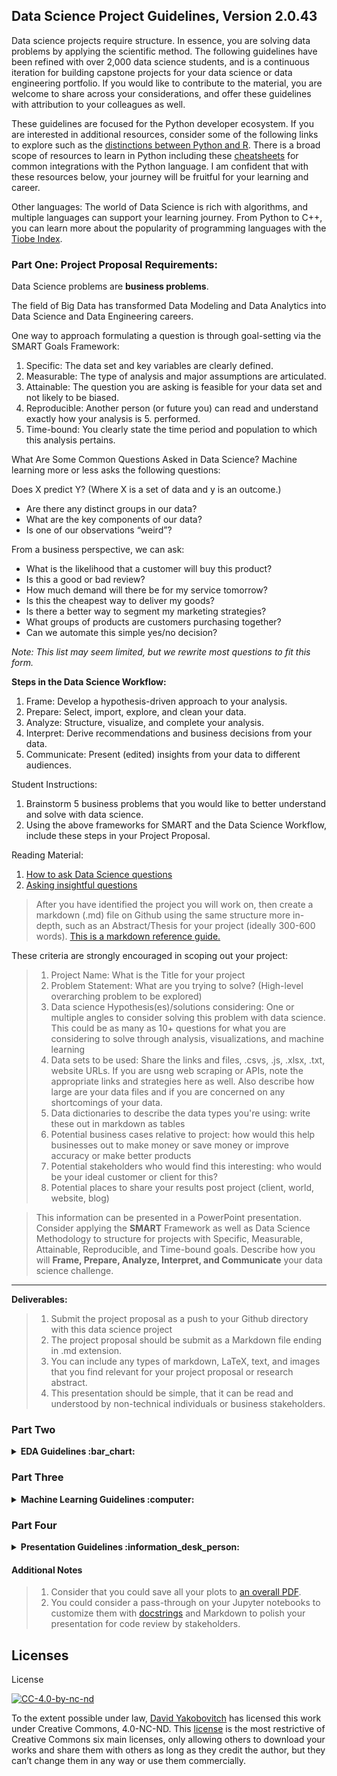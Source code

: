 ## Data Science Project Guidelines, Version 2.0.43

Data science projects require structure.  In essence, you are solving data problems by applying the scientific method.  The following guidelines have been refined with over 2,000 data science students, and is a continuous iteration for building capstone projects for your data science or data engineering portfolio.  If you would like to contribute to the material, you are welcome to share across your considerations, and offer these guidelines with attribution to your colleagues as well.

These guidelines are focused for the Python developer ecosystem.  If you are interested in additional resources, consider some of the following links to explore such as the [distinctions between Python and R](https://www.quora.com/Whats-the-difference-between-machine-learning-in-Python-and-R).  There is a broad scope of resources to learn in Python including these [cheatsheets](https://github.com/chrisallenlane/cheat/tree/master/cheat/cheatsheets) for common integrations with the Python language.  I am confident that with these resources below, your journey will be fruitful for your learning and career.

Other languages: The world of Data Science is rich with algorithms, and multiple languages can support your learning journey.  From Python to C++, you can learn more about the popularity of programming languages with the [Tiobe Index](https://www.tiobe.com/tiobe-index/).

### Part One: Project Proposal Requirements:

Data Science problems are **business problems**.

The field of Big Data has transformed Data Modeling and Data Analytics into Data Science and Data Engineering careers.

One way to approach formulating a question is through goal-setting via the SMART Goals Framework:

1. Specific: The data set and key variables are clearly defined.
2. Measurable: The type of analysis and major assumptions are articulated.
3. Attainable: The question you are asking is feasible for your data set and not likely to be biased.
4. Reproducible: Another person (or future you) can read and understand exactly how your analysis is 5. performed.
6. Time-bound: You clearly state the time period and population to which this analysis pertains.

What Are Some Common Questions Asked in Data Science?
Machine learning more or less asks the following questions:

Does X predict Y? (Where X is a set of data and y is an outcome.)
- Are there any distinct groups in our data?
- What are the key components of our data?
- Is one of our observations “weird”?

From a business perspective, we can ask:
- What is the likelihood that a customer will buy this product?
- Is this a good or bad review?
- How much demand will there be for my service tomorrow?
- Is this the cheapest way to deliver my goods?
- Is there a better way to segment my marketing strategies?
- What groups of products are customers purchasing together?
- Can we automate this simple yes/no decision?

*Note: This list may seem limited, but we rewrite most questions to fit this form.*

**Steps in the Data Science Workflow:**
1. Frame: Develop a hypothesis-driven approach to your analysis.
2. Prepare: Select, import, explore, and clean your data.
3. Analyze: Structure, visualize, and complete your analysis.
4. Interpret: Derive recommendations and business decisions from your data.
5. Communicate: Present (edited) insights from your data to different audiences.

Student Instructions:
1. Brainstorm 5 business problems that you would like to better understand and solve with data science.  
2. Using the above frameworks for SMART and the Data Science Workflow, include these steps in your Project Proposal.

Reading Material:
1. [How to ask Data Science questions](https://towardsdatascience.com/how-to-ask-questions-data-science-can-solve-e073d6a06236)
2. [Asking insightful questions](https://amplitude.com/blog/2015/07/01/question-the-data-how-to-ask-the-right-questions-to-get-actionable-insights)

> After you have identified the project you will work on, then create a markdown (.md) file on Github using the same structure more in-depth, such as an Abstract/Thesis for your project (ideally 300-600 words).  [This is a markdown reference guide.](https://youtu.be/V0fZkWDkPLA)

These criteria are strongly encouraged in scoping out your project: 

> 1. Project Name: What is the Title for your project 
> 2. Problem Statement: What are you trying to solve? (High-level overarching problem to be explored)
> 2. Data science Hypothesis(es)/solutions considering: One or multiple angles to consider solving this problem with data science.  This could be as many as 10+ questions for what you are considering to solve through analysis, visualizations, and machine learning 
> 3. Data sets to be used: Share the links and files, .csvs, .js, .xlsx, .txt, website URLs.  If you are usng web scraping or APIs, note the appropriate links and strategies here as well. Also describe how large are your data files and if you are concerned on any shortcomings of your data.
> 4. Data dictionaries to describe the data types you're using: write these out in markdown as tables  
> 5. Potential business cases relative to project: how would this help businesses out to make money or save money or improve accuracy or make better products
> 6. Potential stakeholders who would find this interesting: who would be your ideal customer or client for this?
> 7. Potential places to share your results post project (client, world, website, blog)

> This information can be presented in a PowerPoint presentation.  Consider applying the **SMART** Framework as well as Data Science Methodology to structure for projects with Specific, Measurable, Attainable, Reproducible, and Time-bound goals.  Describe how you will **Frame, Prepare, Analyze, Interpret, and Communicate** your data science challenge.
-------------------------------------------------------------------------------------------------------------------

**Deliverables:**
> 1. Submit the project proposal as a push to your Github directory with this data science project
> 2. The project proposal should be submit as a Markdown file ending in .md extension.
> 3. You can include any types of markdown, LaTeX, text, and images that you find relevant for your project proposal or research abstract.
> 4. This presentation should be simple, that it can be read and understood by non-technical individuals or business stakeholders.

### Part Two
<details>
  <summary><strong>EDA Guidelines :bar_chart:</strong></summary>

Exploratory data analysis is the first major step in a capstone project for your portfolio.  From collecting and cleaning data, to analyzing and displaying the data, your data wrangling or feature engineering journey will prepare your project for a successful machine learning implementation.
 
> 0. Creating a capstone project can result in stress levels on your machine that cause slow processing power. If you are interested to measure your results consider [timing processing](http://pynash.org/2013/03/06/timing-and-profiling/).  In order to accelerate your prototyping during the development phase, you can consider a cloud solution offering such as [Google Colab](https://colab.research.google.com/) and [importing data into Google Colab](https://stackoverflow.com/questions/46986398/import-data-into-google-colaboratory), [Microsoft Notebooks](https://notebooks.azure.com/) and [IBM Notebooks](https://dataplatform.cloud.ibm.com/docs/content/analyze-data/notebooks-parent.html).  If you are looking for more advanced infrastructure, consider providers such as [Amazon Web Services](https://aws.amazon.com/), [Microsoft Azure](http://azure.microsoft.com/), [Google Cloud Platform](https://cloud.google.com/gcp), and [IBM Watson Data Studio](https://www.ibm.com/cloud/watson-studio).  If you are looking for instant container solutions for data science projects, consider [Crestle](https://www.crestle.com/) and [Paperspace](https://www.paperspace.com/)
> 1. To start, please be sure to create Notebooks that you code your data analysis in.  You will want to work in a Python 3 environment. You can also [customize your Jupyter environment](https://github.com/Jupyter-contrib/jupyter_nbextensions_configurator) including [adding themes](https://github.com/dunovank/jupyter-themes). If you have legacy python 2 code, a [converter](https://jupyter-contrib-nbextensions.readthedocs.io/en/latest/nbextensions/code_prettify/README_2to3.html) does exist.  These notebooks should be through the Jupyter framework, which support .ipynb (iPython Notebooks) and .md (Markdown) files, as well as interactivity between both, which can be displayed effectively through a Github environment or [Binder](https://mybinder.org/). If you would like, you can do additional editing through [VSCode](https://vscodecandothat.com/) and even set it as your [default editor](https://stackoverflow.com/questions/30024353/how-to-use-visual-studio-code-as-default-editor-for-git).  Practing [Jupyter shortcuts](https://www.dataquest.io/blog/jupyter-notebook-tips-tricks-shortcuts/) may facilitate your efficiency with the Notebook environment.
> 2. Import your data or [multiple data files](https://stackoverflow.com/questions/20906474/import-multiple-csv-files-into-pandas-and-concatenate-into-one-dataframe) and to save as dataframes, and convert [XML to DataFrames](http://www.austintaylor.io/lxml/python/pandas/xml/dataframe/2016/07/08/convert-xml-to-pandas-dataframe/) when needed.  And [unzip files](https://chrisjean.com/unzip-multiple-files-from-linux-command-line/) easily.  If you need to scrape data from PDFs consider [Camelot](https://camelot-py.readthedocs.io/en/master/).
> 3. Examine your data, columns and rows and rename and adjust indexing and encoding as appropriate. This [Pandas Cheatsheet](https://github.com/pandas-dev/pandas/blob/master/doc/cheatsheet/Pandas_Cheat_Sheet.pdf) could be resourcesful for you.  Did you also know that Python has excellent [built-in functions](https://docs.python.org/2/library/functions.html).
> 4. Clean null and blank values, and consider to drop rows, as well as to manipulate data and adjust data types as appropriate, including [dates](https://jakevdp.github.io/PythonDataScienceHandbook/03.11-working-with-time-series.html) and [time](https://pandas.pydata.org/pandas-docs/stable/generated/pandas.DatetimeIndex.html), or setting appropriate indices. Adjusting specific values and replacing strings and characters for the data wrangling process.  
> 5. Explore analysis with graphing and visualizations.  Overall you can view many types of charts [here](https://www.machinelearningplus.com/plots/top-50-matplotlib-visualizations-the-master-plots-python/?utm_campaign=Data_Elixir&utm_medium=email&utm_source=Data_Elixir_212).  [Here](https://www.anaconda.com/blog/developer-blog/python-data-visualization-2018-why-so-many-libraries/) are all the known packages.  Further, with matplotlib and seaborn and alternative visualization packages ([Plot.ly and Dash](https://plot.ly/products/dash/), [Bokeh](https://bokeh.pydata.org/en/latest/), [Altair](https://altair-viz.github.io/), [Vincent](https://vincent.readthedocs.io/en/latest/), [Mlpd3](http://mpld3.github.io/index.html), and [pygal](http://pygal.org/en/stable/)).  It is important to create [reproducible graphs](http://www.jesshamrick.com/2016/04/13/reproducible-plots/). [Sci-kit plot](https://github.com/reiinakano/scikit-plot) may help.  Additional Seaborn resources may be helpful: ([Cat graphs](https://seaborn.pydata.org/generated/seaborn.catplot.html), [Seaborn Color Palettes](https://seaborn.pydata.org/tutorial/color_palettes.html), [Matplotlib Color Maps](https://matplotlib.org/examples/color/colormaps_reference.html) and [more Seaborn examples](https://seaborn.pydata.org/examples/)).  You can also explore [advanced Matplotlib capabilities](https://www.safaribooksonline.com/library/view/python-data-science/9781491912126/ch04.html), [legends with Matplotlib](https://matplotlib.org/api/_as_gen/matplotlib.pyplot.legend.html) and [Matplotlib styles](https://tonysyu.github.io/raw_content/matplotlib-style-gallery/gallery.html). [Adobe color](https://color.adobe.com/explore/?filter=most-popular&time=month) also offers fantastic color selections and [Lyft Colorbox](https://www.colorbox.io/) provides accessible color options. Numerous [magic methods](https://ipython.readthedocs.io/en/stable/interactive/magics.html) exist to allow graphs to display and to offer [customized magical functions](https://github.com/RafeKettler/magicmethods/blob/master/magicmethods.pdf).
> 6. Perform additional analysis by creating new columns for calculations, including aggregator functions, counts and groupbys. [Scipy](https://docs.scipy.org/doc/scipy/reference/tutorial/stats.html) could be helpful for statistical calculations as well.  Consider what [distributions](http://www.math.wm.edu/~leemis/chart/UDR/UDR.html) you might be working with and [all the possibilities](https://en.wikipedia.org/wiki/List_of_probability_distributions).
> 7. Encode categorical variables with a variety of techniques through logical conditions, mapping, applying, where clauses, dummy variables, and one hot encoding. Here is [one method to encodage categorical variables](http://benalexkeen.com/mapping-categorical-data-in-pandas/) in Pandas.  When displaying results, consider to [format](https://pyformat.info/) them as well including as [floats](https://stackoverflow.com/questions/6149006/display-a-float-with-two-decimal-places-in-python/6149115).
> 8. Re-run calculations, including crosstabs or pivots, and new graphs to see results 
> 9. Create correlation matrices, [pairplots](https://seaborn.pydata.org/generated/seaborn.pairplot.html), scatterplot matrices, and [heatmaps](https://seaborn.pydata.org/generated/seaborn.heatmap.html) to determine which attributes should be features for your models and which attributes should not.  Design your visualizations with themes such as [pallettes](https://seaborn.pydata.org/tutorial/color_palettes.html). 
> 10. Identify the response variables(s) that you would want to predict/classify/interpret with data science 
> 11. Perform additional feature engineering as necessary, including Min/Max, Normalizaton, Scaling, and additional Pipeline changes that may be beneficial or helpful when you run machine learning.  If you have trouble installing packages, this [environmental variable resource](https://stackoverflow.com/questions/31615322/zsh-conda-pip-installs-command-not-found) may be helpful.
> 12. Merge or concatenate datasets with [Pandas merging](https://pandas.pydata.org/pandas-docs/stable/generated/pandas.DataFrame.merge.html), or SQL methods (I.e., [Learning SQL](https://www.quora.com/What-some-of-the-websites-where-I-can-practice-Advance-SQL), [SQL Joins](http://sqlhints.com/tag/cross-join/), [Joins #2](https://stackoverflow.com/questions/38549/what-is-the-difference-between-inner-join-and-outer-join), [Joins #3](https://stackoverflow.com/questions/17759687/cross-join-vs-inner-join-in-sql-server-2008), [SQL Tutorial](https://community.modeanalytics.com/sql/tutorial/introduction-to-sql/), and [Saving Queries](https://stackoverflow.com/questions/31769736/saving-sql-queries-as-sql-text-file) if you have not already, based on common keys or unique items for more in-depth analysis.  Additional SQL resources include the [SQL Cookbook](https://www.amazon.com/SQL-Cookbook-Solutions-Techniques-Developers/dp/0596009763/ref=sr_1_3?ie=UTF8&qid=1548602827&sr=8-3&keywords=sql+cookbook) and [Seven Databases](https://www.amazon.com/Seven-Databases-Weeks-Modern-Movement-ebook/dp/B07CYLX6FD/ref=sr_1_1?ie=UTF8&qid=1548602862&sr=8-1&keywords=seven+database+design).
> 13. Add commenting and markdown throughout the jupyter notebook to explain the interpretation of your results or to comment on code that may not be human readable, and help you recall for you what you are referencing. (Markdown references: [Latex Cheatsheet](https://www.nyu.edu/projects/beber/files/Chang_LaTeX_sheet.pdf), [Markdown for Jupyter Notebooks](https://medium.com/ibm-data-science-experience/markdown-for-jupyter-notebooks-cheatsheet-386c05aeebed), [LaTeX in Notebooks](https://stackoverflow.com/questions/13208286/how-to-write-latex-in-ipython-notebook), [Markdown Intro](https://jupyter-notebook.readthedocs.io/en/stable/examples/Notebook/Working%20With%20Markdown%20Cells.html), [CommonMark](https://commonmark.org/), 
> 14. To create a markdown .md milestone report that shows and explains the results of what you have accomplished to date in this part of your course project. Consider also creating a .pdf or .pptx to display initial results, aha moments, or findings that would be novel or fascinating for your final presentations. 
</details>

### Part Three
<details>
  <summary><strong>Machine Learning Guidelines :computer:</strong></summary>
  
> 0. Create a brand new Jupyter notebook, where you run the latest DataFrame or .csv files(s) that you have previously saved from your exploratory data analysis notebook. 
> 1. After you have completed the exploratory data analysis section of your project, start revisiting your hypothesis(es) on ideas that you would like to either predict (regression) or classify (classifier).  > 2. Have you identified a specific column or multiple columns that could be treated as response or target variables to predict/classify?
> 3. If not, consider performing additional exploratory analysis that helps you pinpoint a potential working hypothesis to test results against. You could consider [clustering techniques](http://scikit-learn.org/stable/modules/clustering.html) as an addition to exploratory data analysis as a preparation for machine learning, including [TSNE Clustering](http://scikit-learn.org/stable/modules/generated/sklearn.manifold.TSNE.html)
> 4. Consider for your machine learning what parts of your feature engineering have been completed, or need to additionally be completed through [Pre-processing](http://scikit-learn.org/stable/modules/classes.html#module-sklearn.preprocessing) and its [use cases](http://scikit-learn.org/stable/modules/preprocessing.html) or [Pipeline](http://scikit-learn.org/stable/modules/generated/sklearn.pipeline.Pipeline.html#sklearn.pipeline.Pipeline) operations such as [Normalize](http://scikit-learn.org/stable/modules/generated/sklearn.preprocessing.Normalizer.html), Scaler, Min/Max, etc. 
> 5. As a result of correlation matrices, heatmaps, and visualizations, consider which features may be relevant to support the model that you are building. 
> 6. Consider what machine learning models through [SkLearn](http://scikit-learn.org/stable/_downloads/scikit-learn-docs.pdf) and their [Github Repo](https://github.com/scikit-learn/scikit-learn) or [StatsModels](https://www.statsmodels.org/stable/index.html) could be effective for your newly discovered [hypothesis testing](http://hamelg.blogspot.com/2015/11/python-for-data-analysis-part-24.html?view=classic) (linear regressions (I.e., [Lowess Regression](http://www.statsmodels.org/devel/generated/statsmodels.nonparametric.smoothers_lowess.lowess.html), [Logistic regression](http://scikit-learn.org/stable/modules/generated/sklearn.linear_model.LogisticRegression.html) and [multi-class models](http://scikit-learn.org/stable/modules/multiclass.html), KNearest Neighbors, [Clustering](http://scikit-learn.org/stable/modules/clustering.html), [Decision Trees](http://scikit-learn.org/stable/modules/generated/sklearn.tree.DecisionTreeClassifier.html) and how to [export graphviz](http://scikit-learn.org/stable/modules/generated/sklearn.tree.export_graphviz.html), including [Bagging Regressor](http://scikit-learn.org/stable/modules/generated/sklearn.ensemble.BaggingRegressor.html) or the [Bagging Classifier](http://scikit-learn.org/stable/modules/generated/sklearn.ensemble.BaggingClassifier.html), and [feature selection for Ensembles](http://scikit-learn.org/stable/auto_examples/ensemble/plot_feature_transformation.html#sphx-glr-auto-examples-ensemble-plot-feature-transformation-py), Random Forest including [Tuning RF](https://towardsdatascience.com/hyperparameter-tuning-the-random-forest-in-python-using-scikit-learn-28d2aa77dd74), Naive Bayes, Natural Language Processing ([Word2Vec](https://github.com/davidyakobovitch/word2vec-translation), [Spacy](https://github.com/davidyakobovitch/spaCy-tutorial) and [Spacy Models](https://spacy.io/usage/models), and [Topic Modeling](https://github.com/davidyakobovitch/topic-modeling)) Time Series Analysis (I.e., [Time Series 1](https://machinelearningmastery.com/convert-time-series-supervised-learning-problem-python/) and [Time Series 2](https://machinelearningmastery.com/time-series-forecasting-supervised-learning/), [Neural Networks](http://scikit-learn.org/stable/modules/neural_networks_supervised.html), Support Vector Machines and [Model Resistance](http://scikit-learn.org/stable/modules/model_persistence.html), [Stochastic Gradient Descent](http://www.scikit-learn.org/stable/modules/sgd.html), dimensionality reduction with PCA as well as Ensembles such as [GB Classifier](http://scikit-learn.org/stable/modules/generated/sklearn.ensemble.GradientBoostingClassifier.html) and [GB Regressor](http://scikit-learn.org/stable/modules/generated/sklearn.ensemble.GradientBoostingRegressor.html)).  Once you have determined models to consider, be sure to import their packages into Python.
> 7. Consider what tuning parameters you may want to optimize for your model, including regularization (Lasso, ridge, ElasticNet), and additional parameters relevant to each model.  [Github Code Search](http://jakubdziworski.github.io/tools/2016/08/26/github-code-advances-search-programmers-goldmine.html) could help you as you are adjusting your models.
> 8.  Be sure to include a train_test_split, and then consider a KFolds or Cross Validations to offer stratified results that limit the interpretation of outliers for your dataset.  If you have imbalanced classes consider [techniques to adjust them](https://elitedatascience.com/imbalanced-classes).
> 9. If you still have many outliers, consider how to remove them or optimize for them with categories.  How could you adjust your categories, or thresholds to improve performance for what you are testing for your hypothesis? Depending on how your model error performs, you may want to consider to change or adjust other features in your model.  You may want to consider to add or remove features, and measure the feature importance when running models. 
> 10.  Consider a [Grid Search](http://scikit-learn.org/stable/modules/generated/sklearn.model_selection.GridSearchCV.html), [Grid Search with Cross Validation Continued](http://scikit-learn.org/stable/auto_examples/model_selection/plot_grid_search_digits.html), or [Random Search](http://scikit-learn.org/stable/modules/generated/sklearn.model_selection.RandomizedSearchCV.html) to better optimize your models. 
> 11.  Share metrics on each model that is run, such as error and accuracy, confusion matrices which are based off [truth tables](https://en.wikipedia.org/wiki/Truth_table), and [logical conditions](https://en.wikipedia.org/wiki/Sensitivity_and_specificity). They can be displayed through [ROC/AUC](http://scikit-learn.org/stable/auto_examples/model_selection/plot_roc.html) curves as well as [visually](http://scikit-learn.org/stable/auto_examples/model_selection/plot_confusion_matrix.html#sphx-glr-auto-examples-model-selection-plot-confusion-matrix-py). [Scoring your models](http://benalexkeen.com/scoring-classifier-models-using-scikit-learn/) is important for both regression and classification techniques.  Other models have additional metrics, that you can consider to share.  You can set up metrics and running models in defined functions for further automation of your project. 
> 12. Compare your metrics against the base case or null case for accuracy, which ideally is compared to your majority class, or a median/mean representation for your target/response variable.  How well does your model perform?
> 13. Provide markdown explaining the interpretation relevant to your business case after running models.  Also, share comments to explain what you are doing, for your interpretation and then reproducibility of your code. 
> 14.  If you are running Time Series Analysis, you will want to consider additional model capabilities such as rolling and moving averages with the dateTime package and pandas.
> 15.  If you are working on Natural Language processing, you will want to consider python packages such as [Spacy](https://github.com/davidyakobovitch/spaCy-tutorial), [topic modeling](https://github.com/davidyakobovitch/topic-modeling),  NLTK, TextBlob, and [word2vec](https://github.com/davidyakobovitch/word2vec-translation).
> 16. If you are scraping additional data, consider python packages such as Selenium and BeautifulSoup4.
> 17.  For your project, your presentation will showcase the best 3-5 models.  However, it is fine if you have inefficient models that do not perform well, for practice, so keep these in your main modeling Jupyter notebook as a reference. 
> 18. If you chose to work with .py scripts, here is a [method to rename these files](https://stackoverflow.com/questions/2759067/rename-multiple-files-in-a-directory-in-python/24954254).
</details>

### Part Four
<details>
  <summary><strong>Presentation Guidelines :information_desk_person:</strong></summary>

#### Content Guidelines
> 1. Cover page aligned to your project theme or organizational template 
> 2. Table of contents page that discusses the slides covered in your report 
> 3. At a minimum, presentation should include the following slides below:
> 4. Problem/Hypothesis(es) page that you explored/offering a solution too
> 5. Data dictionary page, describing your data
> 6. Exploratory Data Analysis page, describing data wrangling, feature engineering, and cleaning performed on data
> 7. Data Visualization pages (no more than 2 visualizations shown on each page for readibility) describing fascinating, insightful visualizations that indicate trends, novel interpretations, or offer clarity and context for your business case.  Either in this section, or the next one to define your baseline/null accuracy for the majority class of hypothesis you are testing to improve results in your scoring.
> 8. Machine learning page(s) that describe the 3 to 5 best performing models for your project including their metrics and inteprretability to business case. 
> 9. Summary table that compares your 3 to 5 best machine learning models side-by-side and which model overall performed the best to solve your hypothesis and direct results for your stakeholder or client
> 10. Concluding remarks on your project and next steps/recommendations slide.
> 11. Appendix slide that includes Bibliography for research, references, works cited, dataset links, and Github links  

#### Design Requirements
> 0. Reorganize all files on Github Project Final as a folder for data, a folder for images saved as assets, readme(s).md, and .ipynb notebooks starting with naming convention 00_datawrangling, 01_eda, 02_visualizations, 03_machinelearning, or similar, etc.
> 1. To be saved as both .pptx or .key files to Github, as well as the final .pdf presentation file, including a .md markdown Abstract Milestone Report.
> 2. Code to not be shown in presentation except where necessary to convey an explanation 
> 3. No more than 3 fonts to be used throughout the entire presentation.
> 4. Presentation will be between 8 to 20 slides.
> 5. Presentation format should be self-explained, such that a stakeholder can read the report without you physically being present to explain it. 
> 6. Presentation should include an Appendix slide that documents resources including dataset links used for your project. 

#### Product Delivery
> 1. Presentation to be delivered in a 7 to 8 minute format. 
> 2. Presentation to be delivered for a non-technical stakeholder/client. 
> 3. All explanations to be related to business case, intepretability, and impact for the business. 
> 4. Software to delivery to include a screen-share software, including an on-screen annotation delivery (I.e., Open Board, Zoom)
> 5. Presentation leaves room for Questions & Answers and Feedback session for at most 2 to 3 additional minutes.
</details>

#### Additional Notes
> 1. Consider that you could save all your plots to [an overall PDF](https://stackoverflow.com/questions/17788685/python-saving-multiple-figures-into-one-pdf-file).
> 2. You could consider a pass-through on your Jupyter notebooks to customize them with [docstrings](https://sphinxcontrib-napoleon.readthedocs.io/en/latest/example_google.html) and Markdown to polish your presentation for code review by stakeholders.

## Licenses
License

[![CC-4.0-by-nc-nd](https://licensebuttons.net/l/by-nc-nd/3.0/88x31.png)](https://creativecommons.org/licenses/by-nc-nd/4.0/)

To the extent possible under law, [David Yakobovitch](http://davidyakobovitch.com/) has licensed this work under Creative Commons, 4.0-NC-ND.  This [license](https://creativecommons.org/licenses/by-nc-nd/4.0/) is the most restrictive of Creative Commons six main licenses, only allowing others to download your works and share them with others as long as they credit the author, but they can’t change them in any way or use them commercially.
